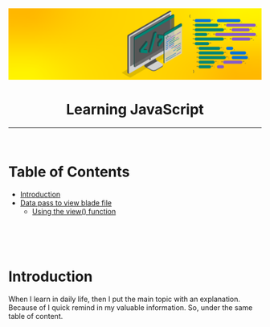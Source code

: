 <!--markdown tutorial-->


<img src="/JavaScript_Introduction/img/js-banner.png"  title="JavaScript_Introduction"/>

<h1 style="text-align: center;"> Learning JavaScript</h1>

---
  <br/>

# Table of Contents

- [Introduction](#introduction)
- [Data pass to view blade file](#data-pass)
  - [Using the view() function](#view-function)


<br/>
<br/>
<br/>

# Introduction <a name="introduction"></a>

<p>When I learn in daily life, then I put the main topic with an explanation. Because of I quick remind in my valuable information. So, under the same table of content.</p> 



<!-- all link is here -->

<br/>
<br/>
<br/>


